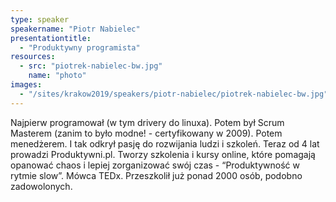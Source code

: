 ```yaml
---
type: speaker
speakername: "Piotr Nabielec"
presentationtitle:
  - "Produktywny programista"
resources:
  - src: "piotrek-nabielec-bw.jpg"
    name: "photo"
images:
  - "/sites/krakow2019/speakers/piotr-nabielec/piotrek-nabielec-bw.jpg"
---
```

Najpierw programował (w tym drivery do linuxa). Potem był Scrum Masterem (zanim to było modne! - certyfikowany w 2009). Potem menedżerem. I tak odkrył pasję do rozwijania ludzi i szkoleń.
Teraz od 4 lat prowadzi Produktywni.pl. Tworzy szkolenia i kursy online, które pomagają opanować chaos i lepiej zorganizować swój czas - “Produktywność w rytmie slow”. Mówca TEDx. Przeszkolił już ponad 2000 osób, podobno zadowolonych.
